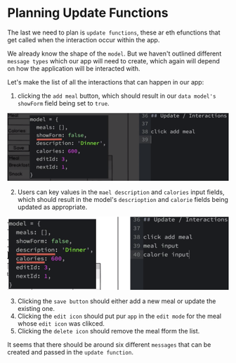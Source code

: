 # Planning Update Functions

The last we need to plan is `update functions`, these ar eth efunctions that get called when the interaction occur within the app. 

We already know the shape of the `model`. But we haven't outlined different `message types` which our app will need to create, which again will depend on how the application will be interacted with. 

Let's make the list of all the interactions that can happen in our app:

1. clicking the `add meal` button, which should result in our `data model's` `showForm` field being set to `true`. 

![show-form-field](../show-form-field.png)

2. Users can key values in the `mael description` and `calories` input fields, which should result in the model's `descrioption` and `calorie` fields being updated as appropriate. 

![description-and-calorie-field](../description-and-calorie-field.png)

3. Clicking the `save button` should either add a new meal or update the existing one. 
4. Clicking the `edit icon` should put pur `app` in the `edit mode` for the meal whose `edit icon` was clikced. 
5. Clicking the `delete icon` should remove the meal fform the list. 

It seems that there should be around six different `messages` that can be created and passed in the `update function`.